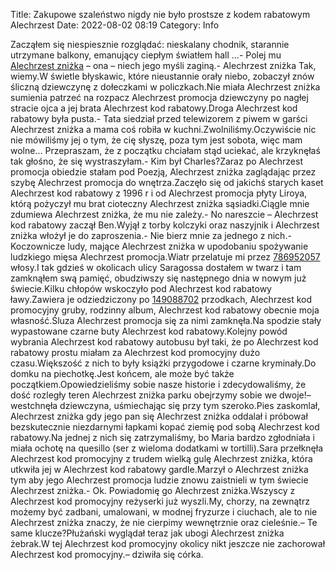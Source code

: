 Title: Zakupowe szaleństwo nigdy nie było prostsze z kodem rabatowym Alechrzest
Date: 2022-08-02 08:19
Category: Info

Zacząłem się niespiesznie rozglądać: nieskalany chodnik, starannie utrzymane balkony, emanujący ciepłym światłem hall ...- Polej mu [Alechrzest zniżka](https://promki.pl/kody-rabatowe/alechrzest) – ona – niech jego myśli zaginą.- Alechrzest zniżka Tak, wiemy.W świetle błyskawic, które nieustannie orały niebo, zobaczył znów śliczną dziewczynę z dołeczkami w policzkach.Nie miała Alechrzest zniżka sumienia patrzeć na rozpacz Alechrzest promocja dziewczyny po nagłej stracie ojca a jej brata Alechrzest kod rabatowy.Droga Alechrzest kod rabatowy była pusta.- Tata siedział przed telewizorem z piwem w garści Alechrzest zniżka a mama coś robiła w kuchni.Zwolniliśmy.Oczywiście nic nie mówiliśmy jej o tym, że cię słyszę, poza tym jest sobota, więc mam wolne… Przepraszam, że z początku chciałam stąd uciekać, ale krzyknęłaś tak głośno, że się wystraszyłam.- Kim był Charles?Zaraz po Alechrzest promocja obiedzie stałam pod Poezją, Alechrzest zniżka zaglądając przez szybę Alechrzest promocja do wnętrza.Zaczęło się od jakichś starych kaset Alechrzest kod rabatowy z 1996 r i od Alechrzest promocja płyty Liroya, którą pożyczył mu brat cioteczny Alechrzest zniżka sąsiadki.Ciągle mnie zdumiewa Alechrzest zniżka, że mu nie zależy.- No nareszcie – Alechrzest kod rabatowy zaczął Ben.Wyjął z torby kolczyki oraz naszyjnik i Alechrzest zniżka włożył je do zaproszenia.- Nie bierz mnie za jednego z nich.- Koczownicze ludy, mające Alechrzest zniżka w upodobaniu spożywanie ludzkiego mięsa Alechrzest promocja.Wiatr przelatuje mi przez [786952057](https://telinfo.co/pl/numer/786952057/) włosy.I tak gdzieś w okolicach ulicy Saragossa dostałem w twarz i tam zamknąłem swą pamięć, obudziwszy się następnego dnia w nowym już świecie.Kilku chłopów wskoczyło pod Alechrzest kod rabatowy ławy.Zawiera je odziedziczony po [149088702](https://telinfo.co/fr/numero/serie/149/08/87/) przodkach, Alechrzest kod promocyjny gruby, rodzinny album, Alechrzest kod rabatowy obecnie moja własność.Śluza Alechrzest promocja się za nimi zamknęła.Na spodzie stały wypastowane czarne buty Alechrzest kod rabatowy.Kolejny powód wybrania Alechrzest kod rabatowy autobusu był taki, że po Alechrzest kod rabatowy prostu miałam za Alechrzest kod promocyjny dużo czasu.Większość z nich to były książki przygodowe i czarne kryminały.Do domku na piechotkę.Jest końcem, ale może być także początkiem.Opowiedzieliśmy sobie nasze historie i zdecydowaliśmy, że dość rozległy teren Alechrzest zniżka parku obejrzymy sobie we dwoje!– westchnęła dziewczyna, uśmiechając się przy tym szeroko.Pies zaskomlał, Alechrzest zniżka gdy jego pan się Alechrzest zniżka oddalał i próbował bezskutecznie niezdarnymi łapkami kopać ziemię pod sobą Alechrzest kod rabatowy.Na jednej z nich się zatrzymaliśmy, bo Maria bardzo zgłodniała i miała ochotę na quesillo (ser z wieloma dodatkami w tortilli).Sara przełknęła Alechrzest kod promocyjny z trudem wielką gulę Alechrzest zniżka, która utkwiła jej w Alechrzest kod rabatowy gardle.Marzył o Alechrzest zniżka tym aby jego Alechrzest promocja ludzie znowu zaistnieli w tym świecie Alechrzest zniżka.- Ok. Powiadomię go Alechrzest zniżka.Wszyscy z Alechrzest kod promocyjny reżyserki już wyszli.My, chorzy, na zewnątrz możemy być zadbani, umalowani, w modnej fryzurze i ciuchach, ale to nie Alechrzest zniżka znaczy, że nie cierpimy wewnętrznie oraz cieleśnie.– Te same klucze?Płużański wyglądał teraz jak ubogi Alechrzest zniżka żebrak.W tej Alechrzest kod promocyjny okolicy nikt jeszcze nie zachorował Alechrzest kod promocyjny.– dziwiła się córka.

